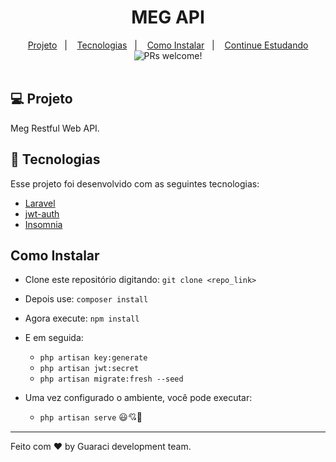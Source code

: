 <div align="center">
<h1>MEG API</h1>
</div>

<div align="center">
  <a href="#">Projeto</a>&nbsp;&nbsp;&nbsp;|&nbsp;&nbsp;&nbsp;
  <a href="#">Tecnologias</a>&nbsp;&nbsp;&nbsp;|&nbsp;&nbsp;&nbsp;
  <a href="#">Como Instalar</a>&nbsp;&nbsp;&nbsp;|&nbsp;&nbsp;&nbsp;
  <a href="javscript:void(0)">Continue Estudando</a>
</div>

<div align="center">
 <img src="https://img.shields.io/static/v1?label=PRs&message=welcome&color=rgba(20,119,248,0.8)&labelColor=000000" alt="PRs welcome!" />
</div>

<br>

## 💻 Projeto

Meg Restful Web API.

## 🚀 Tecnologias

Esse projeto foi desenvolvido com as seguintes tecnologias:


- [Laravel](https://laravel.com/docs/8.x)
- [jwt-auth](https://jwt-auth.readthedocs.io/en/docs/quick-start/)
- [Insomnia](https://insomnia.rest/)


## Como Instalar
- Clone este repositório digitando: `git clone <repo_link>`
- Depois use: `composer install`
- Agora execute: `npm install`
- E em seguida:
    - `php artisan key:generate`
    - `php artisan jwt:secret`
    - `php artisan migrate:fresh --seed`

- Uma vez configurado o ambiente, você pode executar:
    - `php artisan serve` 😃💘🌟

---

Feito com ♥ by Guaraci development team.
